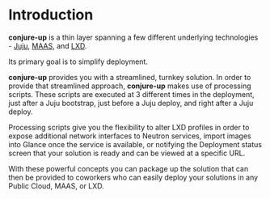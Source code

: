 # Introduction

**conjure-up** is a thin layer spanning a few different underlying
technologies - <a href="https://jujucharms.com">Juju</a>, <a
href="http://maas.io">MAAS</a>, and <a
href="http://linuxcontainers.org">LXD</a>.

Its primary goal is to simplify deployment.

**conjure-up** provides you with a streamlined, turnkey solution. In order to
provide that streamlined approach, **conjure-up** makes use of processing
scripts. These scripts are executed at 3 different times in the deployment, just
after a Juju bootstrap, just before a Juju deploy, and right after a Juju
deploy.

Processing scripts give you the flexibility to alter LXD profiles in order to
expose additional network interfaces to Neutron services, import images into
Glance once the service is available, or notifying the Deployment status screen
that your solution is ready and can be viewed at a specific URL.

With these powerful concepts you can package up the solution that can then be
provided to coworkers who can easily deploy your solutions in any Public Cloud,
MAAS, or LXD.
